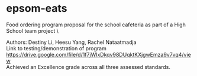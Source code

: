# epsom-eats
Food ordering program proposal for the school cafeteria as part of a High School team project \

Authors: Destiny Li, Heesu Yang, Rachel Nataatmadja \
Link to testing/demonstration of program https://drive.google.com/file/d/1f7jWIxDkqv98DUqktKXjgwEmza9v7vq4/view \
Achieved an Excellence grade across all three assessed standards. 
